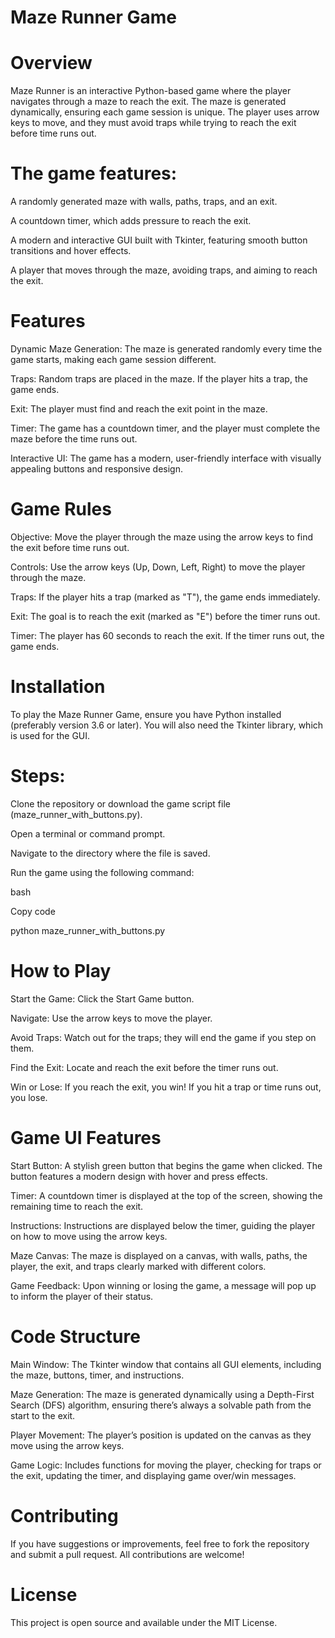# Maze Runner Game

# Overview

Maze Runner is an interactive Python-based game where the player navigates through a maze to reach the exit. The maze is generated dynamically, ensuring each game session is unique. The player uses arrow keys to move, and they must avoid traps while trying to reach the exit before time runs out.

# The game features:

A randomly generated maze with walls, paths, traps, and an exit.

A countdown timer, which adds pressure to reach the exit.

A modern and interactive GUI built with Tkinter, featuring smooth button transitions and hover effects.

A player that moves through the maze, avoiding traps, and aiming to reach the exit.

# Features
Dynamic Maze Generation: The maze is generated randomly every time the game starts, making each game session different.

Traps: Random traps are placed in the maze. If the player hits a trap, the game ends.

Exit: The player must find and reach the exit point in the maze.

Timer: The game has a countdown timer, and the player must complete the maze before the time runs out.

Interactive UI: The game has a modern, user-friendly interface with visually appealing buttons and responsive design.

# Game Rules
Objective: Move the player through the maze using the arrow keys to find the exit before time runs out.

Controls: Use the arrow keys (Up, Down, Left, Right) to move the player through the maze.

Traps: If the player hits a trap (marked as "T"), the game ends immediately.

Exit: The goal is to reach the exit (marked as "E") before the timer runs out.

Timer: The player has 60 seconds to reach the exit. If the timer runs out, the game ends.

# Installation
To play the Maze Runner Game, ensure you have Python installed (preferably version 3.6 or later). You will also need the Tkinter library, which is used for the GUI.

# Steps:
Clone the repository or download the game script file (maze_runner_with_buttons.py).

Open a terminal or command prompt.

Navigate to the directory where the file is saved.

Run the game using the following command:

bash

Copy code

python maze_runner_with_buttons.py

# How to Play

Start the Game: Click the Start Game button.

Navigate: Use the arrow keys to move the player.

Avoid Traps: Watch out for the traps; they will end the game if you step on them.

Find the Exit: Locate and reach the exit before the timer runs out.

Win or Lose: If you reach the exit, you win! If you hit a trap or time runs out, you lose.

# Game UI Features
Start Button: A stylish green button that begins the game when clicked. The button features a modern design with hover and press effects.

Timer: A countdown timer is displayed at the top of the screen, showing the remaining time to reach the exit.

Instructions: Instructions are displayed below the timer, guiding the player on how to move using the arrow keys.

Maze Canvas: The maze is displayed on a canvas, with walls, paths, the player, the exit, and traps clearly marked with different colors.

Game Feedback: Upon winning or losing the game, a message will pop up to inform the player of their status.

# Code Structure

Main Window: The Tkinter window that contains all GUI elements, including the maze, buttons, timer, and instructions.

Maze Generation: The maze is generated dynamically using a Depth-First Search (DFS) algorithm, ensuring there’s always a solvable path from the start to the exit.

Player Movement: The player’s position is updated on the canvas as they move using the arrow keys.

Game Logic: Includes functions for moving the player, checking for traps or the exit, updating the timer, and displaying game over/win messages.

# Contributing

If you have suggestions or improvements, feel free to fork the repository and submit a pull request. All contributions are welcome!

# License

This project is open source and available under the MIT License.
